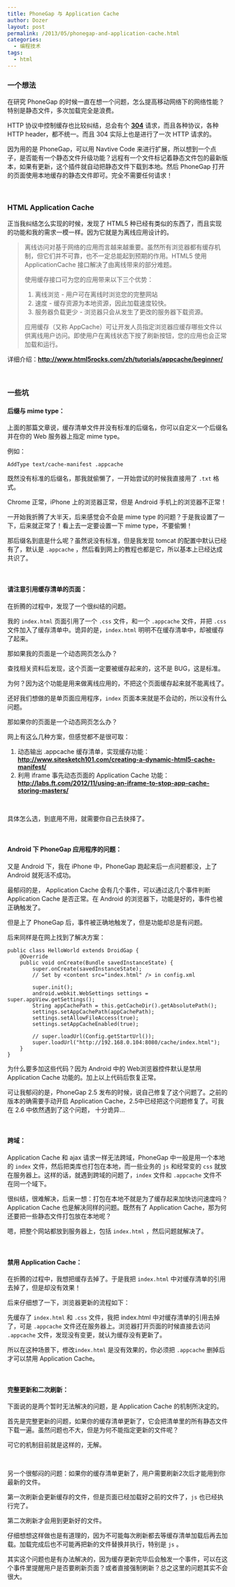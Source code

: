 ```yaml
---
title: PhoneGap 与 Application Cache
author: Dozer
layout: post
permalink: /2013/05/phonegap-and-application-cache.html
categories:
  - 编程技术
tags:
  - html
---
```


### 一个想法

在研究 PhoneGap 的时候一直在想一个问题，怎么提高移动网络下的网络性能？特别是静态文件，多次加载完全是浪费。

HTTP 协议中控制缓存也比较纠结，总会有个 <a href="http://www.w3.org/Protocols/rfc2616/rfc2616-sec10.html#sec10.3.5" target="_blank"><strong>304</strong></a> 请求，而且各种协议，各种 HTTP header，都不统一。而且 304 实际上也是进行了一次 HTTP 请求的。

因为用的是 PhoneGap，可以用 Navtive Code 来进行扩展，所以想到一个点子，是否能有一个静态文件升级功能？远程有一个文件标记着静态文件包的最新版本，如果有更新，这个插件就自动把静态文件下载到本地。然后 PhoneGap 打开的页面使用本地缓存的静态文件即可。完全不需要任何请求！

<!--more-->

&nbsp;

### HTML Application Cache

正当我纠结怎么实现的时候，发现了 HTML5 种已经有类似的东西了，而且实现的功能和我的需求一模一样。因为它就是为离线应用设计的。

> 离线访问对基于网络的应用而言越来越重要。虽然所有浏览器都有缓存机制，但它们并不可靠，也不一定总能起到预期的作用。HTML5 使用 ApplicationCache 接口解决了由离线带来的部分难题。
>
> 使用缓存接口可为您的应用带来以下三个优势：
>
> 1.  离线浏览 - 用户可在离线时浏览您的完整网站
> 2.  速度 - 缓存资源为本地资源，因此加载速度较快。
> 3.  服务器负载更少 - 浏览器只会从发生了更改的服务器下载资源。
>
> 应用缓存（又称 AppCache）可让开发人员指定浏览器应缓存哪些文件以供离线用户访问。即使用户在离线状态下按了刷新按钮，您的应用也会正常加载和运行。

详细介绍：<a href="http://www.html5rocks.com/zh/tutorials/appcache/beginner/" target="_blank"><strong>http://www.html5rocks.com/zh/tutorials/appcache/beginner/</strong></a>

&nbsp;

### 一些坑

#### 后缀与 mime type：

上面的那篇文章说，缓存清单文件并没有标准的后缀名，你可以自定义一个后缀名并在你的 Web 服务器上指定 mime type。

例如：

`AddType text/cache-manifest .appcache`

既然没有标准的后缀名，那我就偷懒了，一开始尝试的时候我直接用了 `.txt` 格式。

Chrome 正常，iPhone 上的浏览器正常，但是 Android 手机上的浏览器不正常！

一开始我折腾了大半天，后来感觉会不会是 mime type 的问题？于是我设置了一下，后来就正常了！看上去一定要设置一下 mime type，不要偷懒！

那后缀名到底是什么呢？虽然说没有标准，但是我发现 tomcat 的配置中默认已经有了，默认是 `.appcache` ，然后看到网上的教程也都是它，所以基本上已经达成共识了。

&nbsp;

#### 请注意引用缓存清单的页面：

在折腾的过程中，发现了一个很纠结的问题。

我的 `index.html` 页面引用了一个 `.css` 文件，和一个 `.appcache` 文件，并把 `.css` 文件加入了缓存清单中。诡异的是，`index.html` 明明不在缓存清单中，却被缓存了起来。

那如果我的页面是一个动态网页怎么办？

查找相关资料后发现，这个页面一定要被缓存起来的，这不是 BUG，这是标准。

为何？因为这个功能是用来做离线应用的，不把这个页面缓存起来就不能离线了。

还好我们想做的是单页面应用程序，`index` 页面本来就是不会动的，所以没有什么问题。

那如果你的页面是一个动态网页怎么办？

网上有这么几种方案，但感觉都不是很可取：

1.  动态输出 .appcache 缓存清单，实现缓存功能：<a href="http://www.sitesketch101.com/creating-a-dynamic-html5-cache-manifest/" target="_blank"><strong>http://www.sitesketch101.com/creating-a-dynamic-html5-cache-manifest/</strong></a>
2.  利用 iframe 事先动态页面的 Application Cache 功能：<a href="http://labs.ft.com/2012/11/using-an-iframe-to-stop-app-cache-storing-masters/" target="_blank"><strong>http://labs.ft.com/2012/11/using-an-iframe-to-stop-app-cache-storing-masters/</strong></a>

&nbsp;

具体怎么选，到底用不用，就需要你自己去抉择了。

&nbsp;

#### Android 下 PhoneGap 应用程序的问题：

又是 Android 下，我在 iPhone 中，PhoneGap 跑起来后一点问题都没，上了 Android 就死活不成功。

最郁闷的是， Application Cache 会有几个事件，可以通过这几个事件判断 Application Cache 是否正常。在 Android 的浏览器下，功能是好的，事件也被正确触发了。

但是上了 PhoneGap 后，事件被正确地触发了，但是功能却总是有问题。

后来同样是在网上找到了解决方案：

    public class HelloWorld extends DroidGap {
    	@Override
    	public void onCreate(Bundle savedInstanceState) {
    		super.onCreate(savedInstanceState);
    		// Set by <content src="index.html" /> in config.xml

    		super.init();
    		android.webkit.WebSettings settings = super.appView.getSettings();
    		String appCachePath = this.getCacheDir().getAbsolutePath();
    		settings.setAppCachePath(appCachePath);
    		settings.setAllowFileAccess(true);
    		settings.setAppCacheEnabled(true);

    		// super.loadUrl(Config.getStartUrl());
    		super.loadUrl("http://192.168.0.104:8080/cache/index.html");
    	}
    }

为什么要多加这些代码？因为 Android 中的 Web浏览器控件默认是禁用 Application Cache 功能的。加上以上代码后恢复正常。

可让我郁闷的是，PhoneGap 2.5 发布的时候，说自己修复了这个问题了。之前的版本的确需要手动开启 Application Cache，2.5中已经把这个问题修复了。可我在 2.6 中依然遇到了这个问题， 十分诡异…

&nbsp;

#### 跨域：

Application Cache 和 ajax 请求一样无法跨域，PhoneGap 中一般是用一个本地的 `index` 文件，然后把类库也打包在本地，而一些业务的 `js` 和经常变的 `css` 就放在服务器上。这样的话，就遇到跨域的问题了，`index` 文件和 `.appcache` 文件不在同一个域下。

很纠结，很难解决，后来一想：打包在本地不就是为了缓存起来加快访问速度吗？Application Cache 也是解决同样的问题。既然有了 Application Cache，那为何还要把一些静态文件打包放在本地呢？

嗯，把整个网站都放到服务器上，包括 `index.html` ，然后问题就解决了。

&nbsp;

#### 禁用 Application Cache：

在折腾的过程中，我想把缓存去掉了。于是我把 `index.html` 中对缓存清单的引用去掉了，但是却没有效果！

后来仔细想了一下，浏览器更新的流程如下：

先缓存了 `index.html` 和 `.css` 文件，我把 index.html 中对缓存清单的引用去掉了，可是 `.appcache` 文件还在服务器上。浏览器打开页面的时候直接去访问 `.appcache` 文件，发现没有变更，就认为缓存没有更新了。

所以在这种场景下，修改`index.html` 是没有效果的，你必须把 `.appcache` 删掉后才可以禁用 Application Cache。

&nbsp;

#### 完整更新和二次刷新：

下面说的是两个暂时无法解决的问题，是 Application Cache 的机制所决定的。

首先是完整更新的问题，如果你的缓存清单更新了，它会把清单里的所有静态文件下载一遍。虽然问题也不大，但是为何不能指定更新的文件呢？

可它的机制目前就是这样的，无解。

&nbsp;

另一个很郁闷的问题：如果你的缓存清单更新了，用户需要刷新2次后才能用到你最新的文件。

第一次刷新会更新缓存的文件，但是页面已经加载好之前的文件了，`js` 也已经执行完了。

第二次刷新才会用到更新好的文件。

仔细想想这样做也是有道理的，因为不可能每次刷新都去等缓存清单加载后再去加载。加载完成后也不可能再把新的文件替换并执行，特别是 `js` 。

其实这个问题也是有办法解决的，因为缓存更新完毕后会触发一个事件，可以在这个事件里提醒用户是否要刷新页面？或者直接强制刷新？总之这里的问题其实不会很大。
